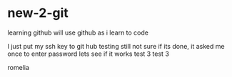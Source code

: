 # new-2-git
learning github
will use github as i learn to code

I just put my ssh key to git hub testing
still not sure if its done, it asked me once to enter password
lets see if it works
test 3
test 3


romelia